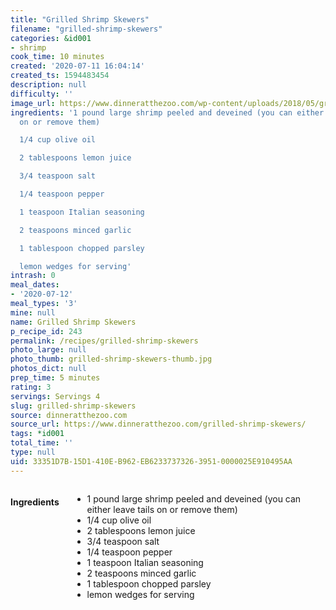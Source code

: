 ```yaml
---
title: "Grilled Shrimp Skewers"
filename: "grilled-shrimp-skewers"
categories: &id001
- shrimp
cook_time: 10 minutes
created: '2020-07-11 16:04:14'
created_ts: 1594483454
description: null
difficulty: ''
image_url: https://www.dinneratthezoo.com/wp-content/uploads/2018/05/grilled-shrimp-skewers-3-200x300.jpg
ingredients: '1 pound large shrimp peeled and deveined (you can either leave tails
  on or remove them)

  1/4 cup olive oil

  2 tablespoons lemon juice

  3/4 teaspoon salt

  1/4 teaspoon pepper

  1 teaspoon Italian seasoning

  2 teaspoons minced garlic

  1 tablespoon chopped parsley

  lemon wedges for serving'
intrash: 0
meal_dates:
- '2020-07-12'
meal_types: '3'
mine: null
name: Grilled Shrimp Skewers
p_recipe_id: 243
permalink: /recipes/grilled-shrimp-skewers
photo_large: null
photo_thumb: grilled-shrimp-skewers-thumb.jpg
photos_dict: null
prep_time: 5 minutes
rating: 3
servings: Servings 4
slug: grilled-shrimp-skewers
source: dinneratthezoo.com
source_url: https://www.dinneratthezoo.com/grilled-shrimp-skewers/
tags: *id001
total_time: ''
type: null
uid: 33351D7B-15D1-410E-B962-EB6233737326-3951-0000025E910495AA
---
```

<div class="large-8 medium-7 columns" id="writeup">	</div><!-- #writeup -->
</div><!-- #row-one -->
<div class="row" id="row-two">	<div class="medium-4 small-5 columns" id="ingredients"><h4>Ingredients</h4><div class="box box-ingredients content"><ul>
<li>1 pound large shrimp peeled and deveined (you can either leave tails on or remove them)</li>
<li>1/4 cup olive oil</li>
<li>2 tablespoons lemon juice</li>
<li>3/4 teaspoon salt</li>
<li>1/4 teaspoon pepper</li>
<li>1 teaspoon Italian seasoning</li>
<li>2 teaspoons minced garlic</li>
<li>1 tablespoon chopped parsley</li>
<li>lemon wedges for serving</li>
</ul>
</div>	</div>	<div class="medium-6 small-7 columns" id="directions">	</div>